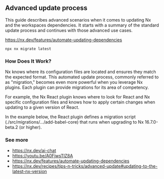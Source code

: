 ## Advanced update process
This guide describes advanced scenarios when it comes to updating Nx and the workspaces dependencies. It starts with a summary of the standard update process and continues with those advanced use cases.

https://nx.dev/features/automate-updating-dependencies

```
npx nx migrate latest
```

### How Does It Work?
Nx knows where its configuration files are located and ensures they match the expected format. This automated update process, commonly referred to as "migration," becomes even more powerful when you leverage Nx plugins. Each plugin can provide migrations for its area of competency.

For example, the Nx React plugin knows where to look for React and Nx specific configuration files and knows how to apply certain changes when updating to a given version of React.

In the example below, the React plugin defines a migration script (./src/migrations/.../add-babel-core) that runs when upgrading to Nx 16.7.0-beta.2 (or higher).



### See more
- https://nx.dev/ai-chat
- https://youtu.be/A0FjwsTlZ8A
- https://nx.dev/features/automate-updating-dependencies
- https://nx.dev/recipes/tips-n-tricks/advanced-update#updating-to-the-latest-nx-version




